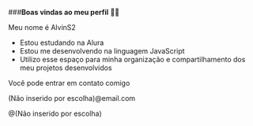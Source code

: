 ###**Boas vindas ao meu perfil** 💙💙


Meu nome é AlvinS2
- Estou estudando na Alura
- Estou me desenvolvendo na linguagem JavaScript
- Utilizo esse espaço para minha organização e compartilhamento dos meu projetos desenvolvidos


Você pode entrar em contato comigo 


(Não inserido por escolha)@email.com


@(Não inserido por escolha)
